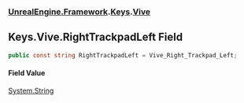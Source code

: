 ### [UnrealEngine.Framework](UnrealEngine_Framework.md 'UnrealEngine.Framework').[Keys](Keys.md 'UnrealEngine.Framework.Keys').[Vive](Keys_Vive.md 'UnrealEngine.Framework.Keys.Vive')
## Keys.Vive.RightTrackpadLeft Field
```csharp
public const string RightTrackpadLeft = Vive_Right_Trackpad_Left;
```
#### Field Value
[System.String](https://docs.microsoft.com/en-us/dotnet/api/System.String 'System.String')
